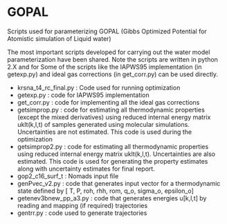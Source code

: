 # GOPAL
Scripts used for parameterizing GOPAL (Gibbs Optimized Potential for Atomistic simulation of Liquid water)

The most important scripts developed for carrying out the water model parameterization have been shared. Note the scripts are written in python 2.X and for Some of the scripts like the IAPWS95 implementation (in getexp.py) and ideal gas corrections (in get_corr.py) can be used directly.  

* krsna_t4_rc_final.py : Code used for running optimization 
* getexp.py : code for IAPWS95 implementation  
* get_corr.py : code for implementing all the ideal gas corrections 
* getsimprop.py : code for estimating all thermodynamic properties (except the mixed derivatives) using reduced internal energy matrix uklt(k,l,t) of samples generated using molecular simulations. Uncertainties are not estimated. This code is used during the optimization 
* getsimprop2.py : code for estimating all thermodynamic properties using reduced internal energy matrix uklt(k,l,t). Uncertainties are also estimated. This code is used for generating the property estimates along with uncertainty estimates for final report. 
* gop2_c16_surf_t : Nomads input file 
* genPvec_v2.py : code that generates input vector for a thermodynamic state defined by [ T, P, roh, rhh, rom, q_o, sigma_o, epsilon_o]
* getenev3bnew_pp_a3.py : code that generates energies u[k,l,t] by reading and mapping (if required) trajectories 
* gentrr.py : code used to generate trajectories 





